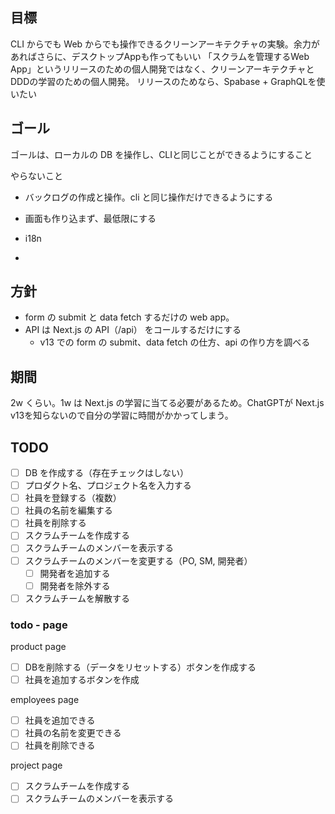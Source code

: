 ## 目標
CLI からでも Web からでも操作できるクリーンアーキテクチャの実験。余力があればさらに、デスクトップAppも作ってもいい
「スクラムを管理するWeb App」というリリースのための個人開発ではなく、クリーンアーキテクチャとDDDの学習のための個人開発。
リリースのためなら、Spabase + GraphQLを使いたい

## ゴール
ゴールは、ローカルの DB を操作し、CLIと同じことができるようにすること

やらないこと
- バックログの作成と操作。cli と同じ操作だけできるようにする
- 画面も作り込まず、最低限にする
- i18n

- 

## 方針
- form の submit と data fetch するだけの web app。
- API は Next.js の API（/api） をコールするだけにする
  - v13 での form の submit、data fetch の仕方、api の作り方を調べる

## 期間
2w くらい。1w は Next.js の学習に当てる必要があるため。ChatGPTが Next.js v13を知らないので自分の学習に時間がかかってしまう。

## TODO
- [ ] DB を作成する（存在チェックはしない）
- [ ] プロダクト名、プロジェクト名を入力する
- [ ] 社員を登録する（複数）
- [ ] 社員の名前を編集する
- [ ] 社員を削除する
- [ ] スクラムチームを作成する
- [ ] スクラムチームのメンバーを表示する
- [ ] スクラムチームのメンバーを変更する（PO, SM, 開発者）
  - [ ] 開発者を追加する
  - [ ] 開発者を除外する
- [ ] スクラムチームを解散する

### todo - page
product page
- [ ] DBを削除する（データをリセットする）ボタンを作成する
- [ ] 社員を追加するボタンを作成

employees page
- [ ] 社員を追加できる
- [ ] 社員の名前を変更できる
- [ ] 社員を削除できる

project page
- [ ] スクラムチームを作成する
- [ ] スクラムチームのメンバーを表示する
